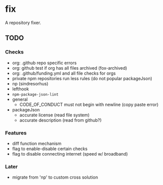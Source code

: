 # fix

A repository fixer.

## TODO

### Checks

- org: .github repo specific errors
- org: github test if org has all files archived (fox-archived)
- org: .github/funding.yml and all file checks for orgs
- private npm repositories run less rules (do not popular packageJson)
- np (sindresorhus)
- lefthook
- `npm-package-json-lint`
- general
  - CODE_OF_CONDUCT must not begin with newline (copy paste error)
- packageJson
  - accurate license (read file system)
  - accurate description (read from github?)

### Features

- diff function mechanism
- flag to enable-disable certain checks
- flag to disable connecting internet (speed w/ broadband)

### Later

- migrate from 'np' to custom cross solution
